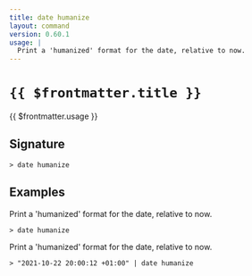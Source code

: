 ```yaml
---
title: date humanize
layout: command
version: 0.60.1
usage: |
  Print a 'humanized' format for the date, relative to now.
---
```


# `{{ $frontmatter.title }}`

<div style='white-space: pre-wrap;'>{{ $frontmatter.usage }}</div>

## Signature

`> date humanize `

## Examples

Print a 'humanized' format for the date, relative to now.

```shell
> date humanize
```

Print a 'humanized' format for the date, relative to now.

```shell
> "2021-10-22 20:00:12 +01:00" | date humanize
```
